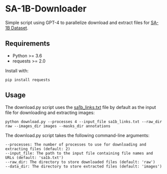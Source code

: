 # SA-1B-Downloader
Simple script using GPT-4 to parallelize download and extract files for [SA-1B Dataset](https://ai.facebook.com/datasets/segment-anything/). 

## Requirements
* Python >= 3.6
* requests >= 2.0

Install with:
```
pip install requests
```

## Usage

The download.py script uses the [sa1b_links.txt](https://ai.facebook.com/datasets/segment-anything-downloads/) file by default as the input file for downloading and extracting images:

```
python download.py --processes 4 --input_file sa1b_links.txt --raw_dir raw --images_dir images --masks_dir annotations
```

The download.py script takes the following command-line arguments:

    --processes: The number of processes to use for downloading and extracting files (default: 2)
    --input_file: The path to the input file containing file names and URLs (default: 'sa1b.txt')
    --raw_dir: The directory to store downloaded files (default: 'raw')
    --data_dir: The directory to store extracted files (default: 'images')
    
